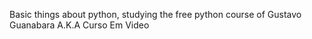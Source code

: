Basic things about python, studying the free python course of Gustavo Guanabara A.K.A Curso Em Video


